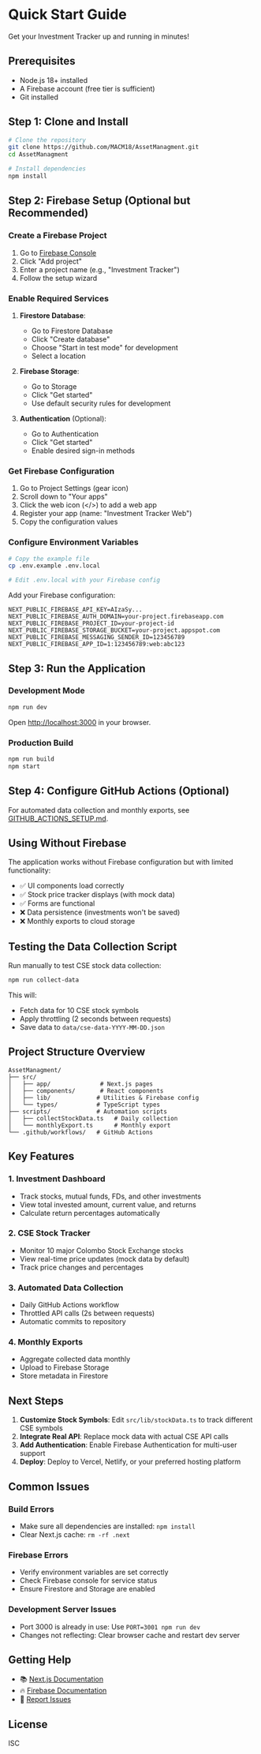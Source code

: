 # Quick Start Guide

Get your Investment Tracker up and running in minutes!

## Prerequisites

- Node.js 18+ installed
- A Firebase account (free tier is sufficient)
- Git installed

## Step 1: Clone and Install

```bash
# Clone the repository
git clone https://github.com/MACM18/AssetManagment.git
cd AssetManagment

# Install dependencies
npm install
```

## Step 2: Firebase Setup (Optional but Recommended)

### Create a Firebase Project

1. Go to [Firebase Console](https://console.firebase.google.com)
2. Click "Add project"
3. Enter a project name (e.g., "Investment Tracker")
4. Follow the setup wizard

### Enable Required Services

1. **Firestore Database**:
   - Go to Firestore Database
   - Click "Create database"
   - Choose "Start in test mode" for development
   - Select a location

2. **Firebase Storage**:
   - Go to Storage
   - Click "Get started"
   - Use default security rules for development

3. **Authentication** (Optional):
   - Go to Authentication
   - Click "Get started"
   - Enable desired sign-in methods

### Get Firebase Configuration

1. Go to Project Settings (gear icon)
2. Scroll down to "Your apps"
3. Click the web icon (</>) to add a web app
4. Register your app (name: "Investment Tracker Web")
5. Copy the configuration values

### Configure Environment Variables

```bash
# Copy the example file
cp .env.example .env.local

# Edit .env.local with your Firebase config
```

Add your Firebase configuration:
```env
NEXT_PUBLIC_FIREBASE_API_KEY=AIzaSy...
NEXT_PUBLIC_FIREBASE_AUTH_DOMAIN=your-project.firebaseapp.com
NEXT_PUBLIC_FIREBASE_PROJECT_ID=your-project-id
NEXT_PUBLIC_FIREBASE_STORAGE_BUCKET=your-project.appspot.com
NEXT_PUBLIC_FIREBASE_MESSAGING_SENDER_ID=123456789
NEXT_PUBLIC_FIREBASE_APP_ID=1:123456789:web:abc123
```

## Step 3: Run the Application

### Development Mode
```bash
npm run dev
```

Open [http://localhost:3000](http://localhost:3000) in your browser.

### Production Build
```bash
npm run build
npm start
```

## Step 4: Configure GitHub Actions (Optional)

For automated data collection and monthly exports, see [GITHUB_ACTIONS_SETUP.md](./GITHUB_ACTIONS_SETUP.md).

## Using Without Firebase

The application works without Firebase configuration but with limited functionality:
- ✅ UI components load correctly
- ✅ Stock price tracker displays (with mock data)
- ✅ Forms are functional
- ❌ Data persistence (investments won't be saved)
- ❌ Monthly exports to cloud storage

## Testing the Data Collection Script

Run manually to test CSE stock data collection:

```bash
npm run collect-data
```

This will:
- Fetch data for 10 CSE stock symbols
- Apply throttling (2 seconds between requests)
- Save data to `data/cse-data-YYYY-MM-DD.json`

## Project Structure Overview

```
AssetManagment/
├── src/
│   ├── app/              # Next.js pages
│   ├── components/       # React components
│   ├── lib/             # Utilities & Firebase config
│   └── types/           # TypeScript types
├── scripts/             # Automation scripts
│   ├── collectStockData.ts   # Daily collection
│   └── monthlyExport.ts      # Monthly export
└── .github/workflows/   # GitHub Actions
```

## Key Features

### 1. Investment Dashboard
- Track stocks, mutual funds, FDs, and other investments
- View total invested amount, current value, and returns
- Calculate return percentages automatically

### 2. CSE Stock Tracker
- Monitor 10 major Colombo Stock Exchange stocks
- View real-time price updates (mock data by default)
- Track price changes and percentages

### 3. Automated Data Collection
- Daily GitHub Actions workflow
- Throttled API calls (2s between requests)
- Automatic commits to repository

### 4. Monthly Exports
- Aggregate collected data monthly
- Upload to Firebase Storage
- Store metadata in Firestore

## Next Steps

1. **Customize Stock Symbols**: Edit `src/lib/stockData.ts` to track different CSE symbols
2. **Integrate Real API**: Replace mock data with actual CSE API calls
3. **Add Authentication**: Enable Firebase Authentication for multi-user support
4. **Deploy**: Deploy to Vercel, Netlify, or your preferred hosting platform

## Common Issues

### Build Errors
- Make sure all dependencies are installed: `npm install`
- Clear Next.js cache: `rm -rf .next`

### Firebase Errors
- Verify environment variables are set correctly
- Check Firebase console for service status
- Ensure Firestore and Storage are enabled

### Development Server Issues
- Port 3000 is already in use: Use `PORT=3001 npm run dev`
- Changes not reflecting: Clear browser cache and restart dev server

## Getting Help

- 📚 [Next.js Documentation](https://nextjs.org/docs)
- 🔥 [Firebase Documentation](https://firebase.google.com/docs)
- 🐛 [Report Issues](https://github.com/MACM18/AssetManagment/issues)

## License

ISC
